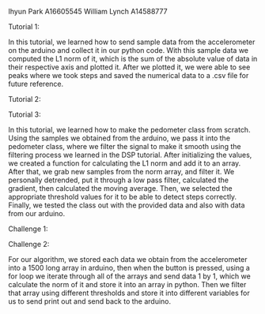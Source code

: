Ihyun Park A16605545
William Lynch A14588777

Tutorial 1:

In this tutorial, we learned how to send sample data from the accelerometer on the arduino and collect it in our python code. With this sample data we computed the L1 norm of it, which is the sum of the absolute value of data in their respective axis and plotted it. After we plotted it, we were able to see peaks where we took steps and saved the numerical data to a .csv file for future reference.

Tutorial 2:


Tutorial 3:

In this tutorial, we learned how to make the pedometer class from scratch. Using the samples we obtained from the arduino, we pass it into the pedometer class, where we filter the signal to make it smooth using the filtering process we learned in the DSP tutorial. After initializing the values, we created a function for calculating the L1 norm and add it to an array. After that, we grab new samples from the norm array, and filter it. We personally detrended, put it through a low pass filter, calculated the gradient, then calculated the moving average. Then, we selected the appropriate threshold values for it to be able to detect steps correctly. Finally, we tested the class out with the provided data and also with data from our arduino.

Challenge 1:

Challenge 2:

For our algorithm, we stored each data we obtain from the accelerometer into a 1500 long array in arduino, then when the button is pressed, using a for loop we iterate through all of the arrays and send data 1 by 1, which we calculate the norm of it and store it into an array in python. Then we filter that array using different thresholds and store it into different variables for us to send print out and send back to the arduino.